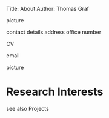 Title: About
Author: Thomas Graf

picture

contact details
    address
    office number

CV

email

picture

# Research Interests

see also Projects
